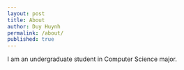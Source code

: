 ```yaml
---
layout: post
title: About
author: Duy Huynh
permalink: /about/
published: true
---
```

I am an undergraduate student in Computer Science major.
